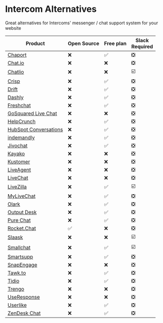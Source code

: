 # Intercom Alternatives

Great alternatives for Intercoms' messenger / chat support system for your website

Product | Open Source | Free plan | Slack<br>Required
------------ | ------------- | ------------- | -------------
[Chaport](https://www.chaport.com/) | ❌ | ✅ | ❎
[Chat.io](https://www.chat.io/) | ❌ | ❌ | ❎
[Chatlio](https://chatlio.com/) | ❌ | ❌ | ☑️
[Crisp](https://crisp.chat/) | ❌ | ✅ | ❎
[Drift](https://www.drift.com/) | ❌ | ✅ | ❎
[Dashly](https://www.dashly.io/) | ❌ | ✅ | ❎
[Freshchat](https://www.freshworks.com/live-chat-software/) | ❌ | ✅ | ❎
[GoSquared Live Chat](https://www.gosquared.com/live-chat/) | ❌ | ❌ | ❎
[HelpCrunch](https://helpcrunch.com/) | ❌ | ✅ | ❎
[HubSpot Conversations](https://www.hubspot.com/products/crm/conversations) | ❌ | ✅ | ❎
[indemandly](https://indemandly.com/) | ❌ | ✅ | ❎
[Jivochat](https://www.jivochat.com/) | ❌ | ✅ | ❎
[Kayako](https://www.kayako.com/) | ❌ | ❌ | ❎
[Kustomer](https://www.kustomer.com/) | ❌ | ❌ | ❎
[LiveAgent](https://www.ladesk.com/) | ❌ | ❌ | ❎
[LiveChat](https://www.livechatinc.com/) | ❌ | ❌ | ❎
[LiveZilla](https://www.livezilla.net/) | ❌ | ✅ | ☑️
[MyLiveChat](https://www.mylivechat.com/) | ❌ | ✅ | ❎
[Olark](https://www.olark.com/) | ❌ | ✅ | ❎
[Output Desk](http://www.outputdesk.com/) | ❌ | ✅ | ❎
[Pure Chat](https://purechat.com/) | ❌ | ✅ | ❎
[Rocket.Chat](https://rocket.chat/) | ✅ | ❌ | ❎
[Slaask](https://get.slaask.com/) | ❌ | ❌ | ☑️
[Smallchat](https://small.chat/) | ❌ | ✅ | ☑️
[Smartsupp](https://www.smartsupp.com) | ❌ | ✅ | ❎
[SnapEngage](https://snapengage.com/solutions/support/) | ❌ | ❌ | ❎
[Tawk.to](https://www.tawk.to/) | ❌ | ✅ | ❎
[Tidio](https://www.tidiochat.com/) | ❌ | ✅ | ❎
[Trengo](https://trengo.nl/) | ❌ | ❌ | ❎
[UseResponse](https://www.useresponse.com/live-chat-messengers-software) | ❌ | ❌ | ❎
[Userlike](https://www.userlike.com/) | ❌ | ✅ | ❎
[ZenDesk Chat](https://www.zendesk.nl/chat/) | ❌ | ✅ | ❎
